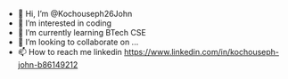 - 👋 Hi, I’m @Kochouseph26John
- 👀 I’m interested in coding
- 🌱 I’m currently learning BTech CSE
- 💞️ I’m looking to collaborate on ...
- 📫 How to reach me linkedin  https://www.linkedin.com/in/kochouseph-john-b86149212

<!---
Kochouseph26John/Kochouseph26John is a ✨ special ✨ repository because its `README.md` (this file) appears on your GitHub profile.
You can click the Preview link to take a look at your changes.
--->
